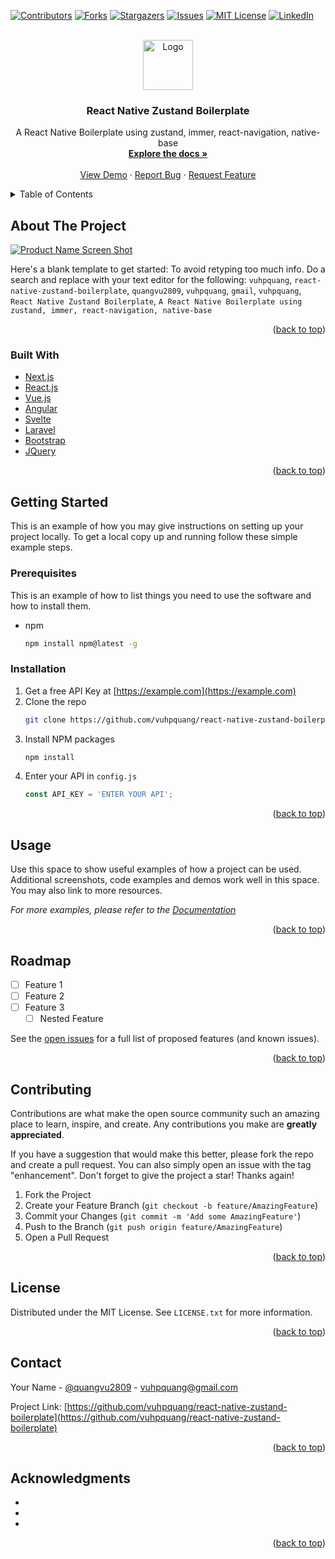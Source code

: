 <div id="top"></div>
<!--
*** Thanks for checking out the Best-README-Template. If you have a suggestion
*** that would make this better, please fork the repo and create a pull request
*** or simply open an issue with the tag "enhancement".
*** Don't forget to give the project a star!
*** Thanks again! Now go create something AMAZING! :D
-->

<!-- PROJECT SHIELDS -->
<!--
*** I'm using markdown "reference style" links for readability.
*** Reference links are enclosed in brackets [ ] instead of parentheses ( ).
*** See the bottom of this document for the declaration of the reference variables
*** for contributors-url, forks-url, etc. This is an optional, concise syntax you may use.
*** https://www.markdownguide.org/basic-syntax/#reference-style-links
-->

[![Contributors][contributors-shield]][contributors-url]
[![Forks][forks-shield]][forks-url]
[![Stargazers][stars-shield]][stars-url]
[![Issues][issues-shield]][issues-url]
[![MIT License][license-shield]][license-url]
[![LinkedIn][linkedin-shield]][linkedin-url]

<!-- PROJECT LOGO -->
<br />
<div align="center">
  <a href="https://github.com/vuhpquang/react-native-zustand-boilerplate">
    <img src="images/logo.png" alt="Logo" width="80" height="80">
  </a>

<h3 align="center">React Native Zustand Boilerplate</h3>

  <p align="center">
    A React Native Boilerplate using zustand, immer, react-navigation, native-base
    <br />
    <a href="https://github.com/vuhpquang/react-native-zustand-boilerplate"><strong>Explore the docs »</strong></a>
    <br />
    <br />
    <a href="https://github.com/vuhpquang/react-native-zustand-boilerplate">View Demo</a>
    ·
    <a href="https://github.com/vuhpquang/react-native-zustand-boilerplate/issues">Report Bug</a>
    ·
    <a href="https://github.com/vuhpquang/react-native-zustand-boilerplate/issues">Request Feature</a>
  </p>
</div>

<!-- TABLE OF CONTENTS -->
<details>
  <summary>Table of Contents</summary>
  <ol>
    <li>
      <a href="#about-the-project">About The Project</a>
      <ul>
        <li><a href="#built-with">Built With</a></li>
      </ul>
    </li>
    <li>
      <a href="#getting-started">Getting Started</a>
      <ul>
        <li><a href="#prerequisites">Prerequisites</a></li>
        <li><a href="#installation">Installation</a></li>
      </ul>
    </li>
    <li><a href="#usage">Usage</a></li>
    <li><a href="#roadmap">Roadmap</a></li>
    <li><a href="#contributing">Contributing</a></li>
    <li><a href="#license">License</a></li>
    <li><a href="#contact">Contact</a></li>
    <li><a href="#acknowledgments">Acknowledgments</a></li>
  </ol>
</details>

<!-- ABOUT THE PROJECT -->

## About The Project

[![Product Name Screen Shot][product-screenshot]](https://example.com)

Here's a blank template to get started: To avoid retyping too much info. Do a search and replace with your text editor for the following: `vuhpquang`, `react-native-zustand-boilerplate`, `quangvu2809`, `vuhpquang`, `gmail`, `vuhpquang`, `React Native Zustand Boilerplate`, `A React Native Boilerplate using zustand, immer, react-navigation, native-base`

<p align="right">(<a href="#top">back to top</a>)</p>

### Built With

- [Next.js](https://nextjs.org/)
- [React.js](https://reactjs.org/)
- [Vue.js](https://vuejs.org/)
- [Angular](https://angular.io/)
- [Svelte](https://svelte.dev/)
- [Laravel](https://laravel.com)
- [Bootstrap](https://getbootstrap.com)
- [JQuery](https://jquery.com)

<p align="right">(<a href="#top">back to top</a>)</p>

<!-- GETTING STARTED -->

## Getting Started

This is an example of how you may give instructions on setting up your project locally.
To get a local copy up and running follow these simple example steps.

### Prerequisites

This is an example of how to list things you need to use the software and how to install them.

- npm
  ```sh
  npm install npm@latest -g
  ```

### Installation

1. Get a free API Key at [https://example.com](https://example.com)
2. Clone the repo
   ```sh
   git clone https://github.com/vuhpquang/react-native-zustand-boilerplate.git
   ```
3. Install NPM packages
   ```sh
   npm install
   ```
4. Enter your API in `config.js`
   ```js
   const API_KEY = 'ENTER YOUR API';
   ```

<p align="right">(<a href="#top">back to top</a>)</p>

<!-- USAGE EXAMPLES -->

## Usage

Use this space to show useful examples of how a project can be used. Additional screenshots, code examples and demos work well in this space. You may also link to more resources.

_For more examples, please refer to the [Documentation](https://example.com)_

<p align="right">(<a href="#top">back to top</a>)</p>

<!-- ROADMAP -->

## Roadmap

- [ ] Feature 1
- [ ] Feature 2
- [ ] Feature 3
  - [ ] Nested Feature

See the [open issues](https://github.com/vuhpquang/react-native-zustand-boilerplate/issues) for a full list of proposed features (and known issues).

<p align="right">(<a href="#top">back to top</a>)</p>

<!-- CONTRIBUTING -->

## Contributing

Contributions are what make the open source community such an amazing place to learn, inspire, and create. Any contributions you make are **greatly appreciated**.

If you have a suggestion that would make this better, please fork the repo and create a pull request. You can also simply open an issue with the tag "enhancement".
Don't forget to give the project a star! Thanks again!

1. Fork the Project
2. Create your Feature Branch (`git checkout -b feature/AmazingFeature`)
3. Commit your Changes (`git commit -m 'Add some AmazingFeature'`)
4. Push to the Branch (`git push origin feature/AmazingFeature`)
5. Open a Pull Request

<p align="right">(<a href="#top">back to top</a>)</p>

<!-- LICENSE -->

## License

Distributed under the MIT License. See `LICENSE.txt` for more information.

<p align="right">(<a href="#top">back to top</a>)</p>

<!-- CONTACT -->

## Contact

Your Name - [@quangvu2809](https://twitter.com/quangvu2809) - vuhpquang@gmail.com

Project Link: [https://github.com/vuhpquang/react-native-zustand-boilerplate](https://github.com/vuhpquang/react-native-zustand-boilerplate)

<p align="right">(<a href="#top">back to top</a>)</p>

<!-- ACKNOWLEDGMENTS -->

## Acknowledgments

- []()
- []()
- []()

<p align="right">(<a href="#top">back to top</a>)</p>

<!-- MARKDOWN LINKS & IMAGES -->
<!-- https://www.markdownguide.org/basic-syntax/#reference-style-links -->

[contributors-shield]: https://img.shields.io/github/contributors/vuhpquang/react-native-zustand-boilerplate.svg?style=for-the-badge
[contributors-url]: https://github.com/vuhpquang/react-native-zustand-boilerplate/graphs/contributors
[forks-shield]: https://img.shields.io/github/forks/vuhpquang/react-native-zustand-boilerplate.svg?style=for-the-badge
[forks-url]: https://github.com/vuhpquang/react-native-zustand-boilerplate/network/members
[stars-shield]: https://img.shields.io/github/stars/vuhpquang/react-native-zustand-boilerplate.svg?style=for-the-badge
[stars-url]: https://github.com/vuhpquang/react-native-zustand-boilerplate/stargazers
[issues-shield]: https://img.shields.io/github/issues/vuhpquang/react-native-zustand-boilerplate.svg?style=for-the-badge
[issues-url]: https://github.com/vuhpquang/react-native-zustand-boilerplate/issues
[license-shield]: https://img.shields.io/github/license/vuhpquang/react-native-zustand-boilerplate.svg?style=for-the-badge
[license-url]: https://github.com/vuhpquang/react-native-zustand-boilerplate/blob/master/LICENSE.txt
[linkedin-shield]: https://img.shields.io/badge/-LinkedIn-black.svg?style=for-the-badge&logo=linkedin&colorB=555
[linkedin-url]: https://linkedin.com/in/vuhpquang
[product-screenshot]: images/screenshot.png
